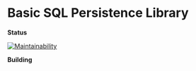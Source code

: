 Basic SQL Persistence Library
====
**Status**<br/>

[![Maintainability](https://api.codeclimate.com/v1/badges/741eb329703c4997635b/maintainability)](https://codeclimate.com/github/ColonelBlimp/org.veary.persist/maintainability)

**Building**<br/>

